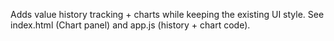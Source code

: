 Adds value history tracking + charts while keeping the existing UI style. See index.html (Chart panel) and app.js (history + chart code).